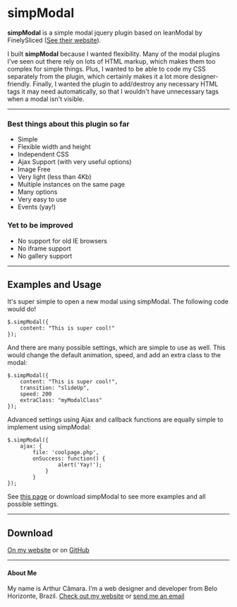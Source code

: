 simpModal
=========

**simpModal** is a simple modal jquery plugin based on leanModal by FinelySliced ([See their website](http://leanmodal.finelysliced.com.au/)).

I built **simpModal** because I wanted flexibility. Many of the modal plugins I've seen out there rely on lots of HTML markup, which makes them too complex for simple things. Plus, I wanted to be able to code my CSS separately from the plugin, which certainly makes it a lot more designer-friendly. Finally, I wanted the plugin to add/destroy any necessary HTML tags it may need automatically, so that I wouldn't have unnecessary tags when a modal isn't visible.

---

### Best things about this plugin so far

* Simple
* Flexible width and height
* Independent CSS
* Ajax Support (with very useful options)
* Image Free
* Very light (less than 4Kb)
* Multiple instances on the same page
* Many options
* Very easy to use
* Events (yay!)

### Yet to be improved

* No support for old IE browsers
* No iframe support
* No gallery support

---

## Examples and Usage

It's super simple to open a new modal using simpModal. The following code would do!

	$.simpModal({
		content: "This is super cool!"
	});

And there are many possible settings, which are simple to use as well. This would change the default animation, speed, and add an extra class to the modal:

	$.simpModal({
		content: "This is super cool!",
		transition: "slideUp",
		speed: 200
		extraClass: "myModalClass"	
	});

Advanced settings using Ajax and callback functions are equally simple to implement using simpModal:
	
	$.simpModal({
		ajax: {
			file: 'coolpage.php',
			onSuccess: function() {
					alert('Yay!');
				}
			}
	});

See [this page](http://www.arthurcamara.com/simpmodal) or download simpModal to see more examples and all possible settings.

---
## Download
[On my website](http://www.arthurcamara.com/simpmodal) or on [GitHub](https://github.com/arthurcamara1/simpModal)

---
#### About Me
My name is Arthur Câmara. I’m a web designer and developer from Belo Horizonte, Brazil. [Check out my website](http://www.arthurcamara.com) or [send me an email](mailto:arthurcamara@gmail.com)


